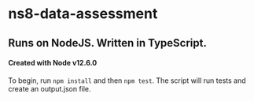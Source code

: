 # ns8-data-assessment

## Runs on NodeJS. Written in TypeScript.

#### Created with Node v12.6.0

To begin, run `npm install` and then `npm test`. The script will run tests and create an output.json file.
